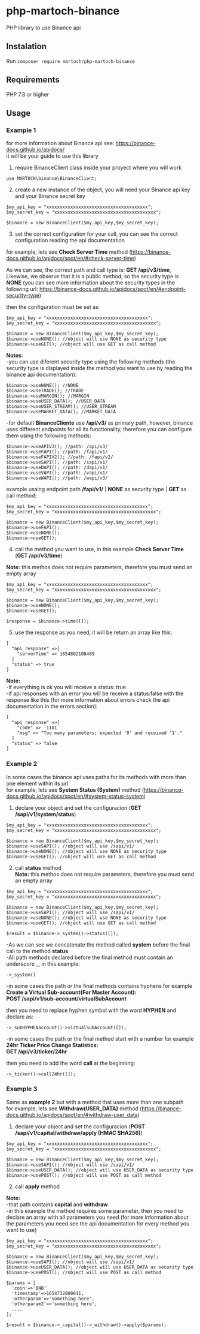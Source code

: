 # php-martoch-binance
PHP library to use Binance api

## Instalation
Run ```composer require martoch/php-martoch-binance```

## Requirements
PHP 7.3 or higher

## Usage

### Example 1
for more information about Binance api see: https://binance-docs.github.io/apidocs/  
it will be your guide to use this library

1. require BinanceClient class inside your proyect where you will work

```use MARTOCH\binance\BinanceClient;```  

2. create a new instance of the object, you will need your Binance api key and your Binance secret key


```
$my_api_key = "xxxxxxxxxxxxxxxxxxxxxxxxxxxxxxxxxxxxxx";
$my_secret_key = "xxxxxxxxxxxxxxxxxxxxxxxxxxxxxxxxxxxxxx";

$binance = new BinanceClient($my_api_key,$my_secret_key);
```

3. set the correct configuration for your call, you can see the correct configuration reading the api documentation

for example, lets see **Check Server Time** method (https://binance-docs.github.io/apidocs/spot/en/#check-server-time)

As we can see, the correct path and call type is: **GET /api/v3/time**, Likewise, we observe that it is a public method, so the security type is **NONE** (you can see more information about the security types in the following url: https://binance-docs.github.io/apidocs/spot/en/#endpoint-security-type)  

then the configuration must be set as:

```
$my_api_key = "xxxxxxxxxxxxxxxxxxxxxxxxxxxxxxxxxxxxxx";
$my_secret_key = "xxxxxxxxxxxxxxxxxxxxxxxxxxxxxxxxxxxxxx";

$binance = new BinanceClient($my_api_key,$my_secret_key);
$binance->useNONE(); //object will use NONE as security type
$binance->useGET(); //object will use GET as call method
```

**Notes**:  
-you can use diferent security type using the following methods (the security type is displayed inside the method you want to use by reading the binance api documentation):

```
$binance->useNONE(); //NONE
$binance->useTRADE(); //TRADE
$binance->useMARGIN(); //MARGIN
$binance->useUSER_DATA(); //USER_DATA
$binance->useUSER_STREAM(); //USER_STREAM
$binance->useMARKET_DATA(); //MARKET_DATA
```

-for default **BinanceCliente** use **/api/v3/** as primary path, however, binance uses different endpoints for all its functionality, therefore you can configure them using the following methods:


```
$binance->useAPIV3(); //path: /api/v3/
$binance->useFAPI(); //path: /fapi/v1/
$binance->useFAPIV2(); //path: /fapi/v2/
$binance->useSAPI(); //path: /sapi/v1/
$binance->useDAPI(); //path: /dapi/v1/
$binance->useVAPI(); //path: /vapi/v1/
$binance->useWAPI(); //path: /wapi/v3/
```

example usaing endpoint path **/fapi/v1/** | **NONE** as security type | **GET** as call method:
```
$my_api_key = "xxxxxxxxxxxxxxxxxxxxxxxxxxxxxxxxxxxxxx";
$my_secret_key = "xxxxxxxxxxxxxxxxxxxxxxxxxxxxxxxxxxxxxx";

$binance = new BinanceClient($my_api_key,$my_secret_key);
$binance->useFAPI();
$binance->useNONE();
$binance->useGET();
```

4. call the method you want to use, in this example **Check Server Time** (**GET /api/v3/time**)  

**Note:** this methos does not require parameters, therefore you must send an empty array

```
$my_api_key = "xxxxxxxxxxxxxxxxxxxxxxxxxxxxxxxxxxxxxx";
$my_secret_key = "xxxxxxxxxxxxxxxxxxxxxxxxxxxxxxxxxxxxxx";

$binance = new BinanceClient($my_api_key,$my_secret_key);
$binance->useNONE();
$binance->useGET();

$response = $binance->time([]);
```

5. use the response as you need, it will be return an array like this:  
```
[
  "api_response" =>[
    "serverTime" => 1654802108489
  ]
  "status" => true
]
```

**Note:**  
-if everything is ok you will receive a status: true  
-if api responses with an error you will be receive a status:false with the response like this (for more information about errors check the api documentation in the errors section):
```
[
  "api_response" =>[
    "code" => -1101
    "msg" => "Too many parameters; expected '0' and received '1'."
  ]
  "status" => false
]
```

### Example 2
In some cases the binance api uses paths for its methods with more than one element within its url   
for example, lets see **System Status (System)** method (https://binance-docs.github.io/apidocs/spot/en/#system-status-system)

1. declare your object and set the configuracion (**GET /sapi/v1/system/status**)
```
$my_api_key = "xxxxxxxxxxxxxxxxxxxxxxxxxxxxxxxxxxxxxx";
$my_secret_key = "xxxxxxxxxxxxxxxxxxxxxxxxxxxxxxxxxxxxxx";

$binance = new BinanceClient($my_api_key,$my_secret_key);
$binance->useSAPI(); //object will use /sapi/v1/
$binance->useNONE(); //object will use NONE as security type
$binance->useGET(); //object will use GET as call method
```

2. call **status** method  
**Note:** this methos does not require parameters, therefore you must send an empty array
```
$my_api_key = "xxxxxxxxxxxxxxxxxxxxxxxxxxxxxxxxxxxxxx";
$my_secret_key = "xxxxxxxxxxxxxxxxxxxxxxxxxxxxxxxxxxxxxx";

$binance = new BinanceClient($my_api_key,$my_secret_key);
$binance->useSAPI(); //object will use /sapi/v1/
$binance->useNONE(); //object will use NONE as security type
$binance->useGET(); //object will use GET as call method

$result = $binance->_system()->status([]);  
```
-As we can see we concatenate the method called **system** before the final call to the method **status**  
-All path methods declared before the final method must contain an underscore **_**, in this example:
```
->_system()
```

-in some cases the path or the final methods contains hyphens for example **Create a Virtual Sub-account(For Master Account):**    
**POST /sapi/v1/sub-account/virtualSubAccount** 

then you need to replace hyphen symbol with the word **HYPHEN** and declare as:

```
->_subHYPHENaccount()->virtualSubAccount([]);
```
-in some cases the path or the final method start with a number for example **24hr Ticker Price Change Statistics:**  
**GET /api/v3/ticker/24hr**

then you need to add the word **call** at the beginning:

```
->_ticker()->call24hr([]);
```


### Example 3
Same as **example 2** but with a method that uses more than one subpath  
for example, lets see **Withdraw(USER_DATA)** method (https://binance-docs.github.io/apidocs/spot/en/#withdraw-user_data)  

1. declare your object and set the configuracion (**POST /sapi/v1/capital/withdraw/apply (HMAC SHA256)**)
```
$my_api_key = "xxxxxxxxxxxxxxxxxxxxxxxxxxxxxxxxxxxxxx";
$my_secret_key = "xxxxxxxxxxxxxxxxxxxxxxxxxxxxxxxxxxxxxx";

$binance = new BinanceClient($my_api_key,$my_secret_key);
$binance->useSAPI(); //object will use /sapi/v1/
$binance->useUSER_DATA(); //object will use USER_DATA as security type
$binance->usePOST(); //object will use POST as call method
```

2. call **apply** method


**Note:**  
-that path contains **capital** and **withdraw**  
-in this example the method requires some parameter, then you need to declare an array with all parameters you need (for more information about the parameters you need see the api documentation for every method you want to use)


```
$my_api_key = "xxxxxxxxxxxxxxxxxxxxxxxxxxxxxxxxxxxxxx";
$my_secret_key = "xxxxxxxxxxxxxxxxxxxxxxxxxxxxxxxxxxxxxx";

$binance = new BinanceClient($my_api_key,$my_secret_key);
$binance->useSAPI(); //object will use /sapi/v1/
$binance->useUSER_DATA(); //object will use USER_DATA as security type
$binance->usePOST(); //object will use POST as call method

$params = [
  'coin'=>'BNB'
  'timestamp'=>1654732800011,
  'otherparam'=>'something here',
  'otherparam2'=>'something here',
  ....
];

$result = $binance->_capital()->_withdraw()->apply($params);
```






